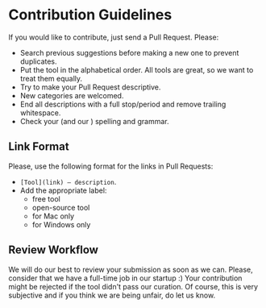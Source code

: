 # Contribution Guidelines
If you would like to contribute, just send a Pull Request.  Please:
* Search previous suggestions before making a new one to prevent duplicates. 
* Put the tool in the alphabetical order. All tools are great, so we want to treat them equally.
* Try to make your Pull Request descriptive.
* New categories are welcomed.
* End all descriptions with a full stop/period and remove trailing whitespace.
* Check your (and our ) spelling and grammar.

## Link Format
Please, use the following format for the links in Pull Requests:
* ``[Tool](link) — description``.
* Add the appropriate label:
  * free tool
  * open-source tool
  * for Mac only
  * for Windows only


## Review Workflow  
We will do our best to review your submission as soon as we can. Please, consider that we have a full-time job in our startup :) Your contribution might be rejected if the tool didn't pass our curation. Of course, this is very subjective and if you think we are being unfair, do let us know.
